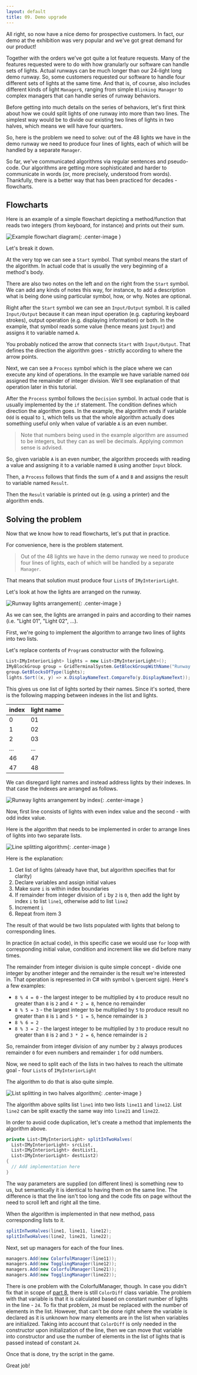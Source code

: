 ```yaml
---
layout: default
title: 09. Demo upgrade
---
```


All right, so now have a nice demo for prospective customers.
In fact, our demo at the exhibition was very popular and we've got great demand for our product!

Together with the orders we've got quite a lot feature requests.
Many of the features requested were to do with how granularly our software can handle sets of lights.
Actual runways can be much longer than our 24-light long demo runway.
So, some customers requested our software to handle four different sets of lights at the same time.
And that is, of course, also includes different kinds of light `Manager`s, ranging from simple `Blinking Manager` to complex managers that can handle series of runway behaviors.

Before getting into much details on the series of behaviors, let's first think about how we could split lights of one runway into more than two lines.
The simplest way would be to divide our existing two lines of lights in two halves, which means we will have four quarters.

So, here is the problem we need to solve: out of the 48 lights we have in the demo runway we need to produce four lines of lights, each of which will be handled by a separate `Manager`.

So far, we've communicated algorithms via regular sentences and pseudo-code.
Our algorithms are getting more sophisticated and harder to communicate in words (or, more precisely, understood from words).
Thankfully, there is a better way that has been practiced for decades - flowcharts.

## Flowcharts

Here is an example of a simple flowchart depicting a method/function that reads two integers (from keyboard, for instance) and prints out their sum.

![Example flowchart diagram](assets/img/09-algorithm-example.png){: .center-image }

Let's break it down.

At the very top we can see a `Start` symbol.
That symbol means the start of the algorithm.
In actual code that is usually the very beginning of a method's body.

There are also two notes on the left and on the right from the `Start` symbol.
We can add any kinds of notes this way, for instance, to add a description what is being done using particular symbol, how, or why.
Notes are optional.

Right after the `Start` symbol we can see an `Input/Output` symbol.
It is called `Input/Output` because it can mean input operation (e.g. capturing keyboard strokes), output operation (e.g. displaying information) or both.
In the example, that symbol reads some value (hence means just `Input`) and assigns it to variable named `A`.

You probably noticed the arrow that connects `Start` with `Input/Output`.
That defines the direction the algorithm goes - strictly according to where the arrow points.

Next, we can see a `Process` symbol which is the place where we can execute any kind of operations.
In the example we have variable named `Odd` assigned the remainder of integer division.
We'll see explanation of that operation later in this tutorial.

After the `Process` symbol follows the `Decision` symbol.
In actual code that is usually implemented by the `if` statement.
The condition defines which direction the algorithm goes.
In the example, the algorithm ends if variable `Odd` is equal to `1`, which tells us that the whole algorithm actually does something useful only when value of variable `A` is an even number.

> Note that numbers being used in the example algorithm are assumed to be integers, but they can as well be decimals. Applying common sense is advised.

So, given variable `A` is an even number, the algorithm proceeds with reading a value and assigning it to a variable named `B` using another `Input` block.

Then, a `Process` follows that finds the sum of `A` and `B` and assigns the result to variable named `Result`.

Then the `Result` variable is printed out (e.g. using a printer) and the algorithm ends.

## Solving the problem

Now that we know how to read flowcharts, let's put that in practice.

For convenience, here is the problem statement.

> Out of the 48 lights we have in the demo runway we need to produce four lines of lights, each of which will be handled by a separate `Manager`.

That means that solution must produce four `List`s of `IMyInteriorLight`.

Let's look at how the lights are arranged on the runway.

![Runway lights arrangement](assets/img/09-runway-lights-arrangement.png){: .center-image }

As we can see, the lights are arranged in pairs and according to their names (i.e. "Light 01", "Light 02", ...).

First, we're going to implement the algorithm to arrange two lines of lights into two lists.

Let's replace contents of `Program`s constructor with the following.

```csharp
List<IMyInteriorLight> lights = new List<IMyInteriorLight>();
IMyBlockGroup group = GridTerminalSystem.GetBlockGroupWithName("Runway Lights");
group.GetBlocksOfType(lights);
lights.Sort((x, y) => x.DisplayNameText.CompareTo(y.DisplayNameText));
```

This gives us one list of lights sorted by their names. Since it's sorted, there is the following mapping between indexes in the list and lights.

| index | light name   |
|-------|--------------|
| 0     | 01           |
| 1     | 02           |
| 2     | 03           |
| ...   | ...          |
| 46    | 47           |
| 47    | 48           |

We can disregard light names and instead address lights by their indexes.
In that case the indexes are arranged as follows.

![Runway lights arrangement by index](assets/img/09-runway-lights-arrangement-by-index.png){: .center-image }

Now, first line consists of lights with even index value and the second - with odd index value.

Here is the algorithm that needs to be implemented in order to arrange lines of lights into two separate lists.

![Line splitting algorithm](assets/img/09-even-odd-algorithm.png){: .center-image }

Here is the explanation:
1. Get list of lights (already have that, but algorithm specifies that for clarity)
2. Declare variables and assign initial values
3. Make sure `i` is within index boundaries
4. If remainder from integer division of `i` by `2` is `0`, then add the light by index `i` to list `line1`, otherwise add to list `line2`
5. Increment `i`
6. Repeat from item 3

The result of that would be two lists populated with lights that belong to corresponding lines.

In practice (in actual code), in this specific case we would use `for` loop with corresponding initial value, condition and increment like we did before many times.

The remainder from integer division is quite simple concept - divide one integer by another integer and the remainder is the result we're interested in.
That operation is represented in C# with symbol `%` (percent sign).
Here's a few examples:

- `8 % 4 = 0` - the largest integer to be multiplied by `4` to produce result no greater than `8` is `2` and `4 * 2 = 8`, hence no remainder
- `8 % 5 = 3` - the largest integer to be multiplied by `5` to produce result no greater than `8` is `1` and `5 * 1 = 5`, hence remainder is `3`
- `8 % 6 = 2`
- `8 % 3 = 2` - the largest integer to be multiplied by `3` to produce result no greater than `8` is `2` and `3 * 2 = 6`, hence remainder is `2`

So, remainder from integer division of any number by `2` always produces remainder `0` for even numbers and remainder `1` for odd numbers.

Now, we need to split each of the lists in two halves to reach the ultimate goal - four `List`s of `IMyInteriorLight`

The algorithm to do that is also quite simple.

![List splitting in two halves algorithm](assets/img/09-split-in-two-halves-algorithm.png){: .center-image }

The algorithm above splits list `line1` into two lists `line11` and `line12`.
List `line2` can be split exactly the same way into `line21` and `line22`.

In order to avoid code duplication, let's create a method that implements the algorithm above.

```csharp
private List<IMyInteriorLight> splitInTwoHalves(
  List<IMyInteriorLight> srcList, 
  List<IMyInteriorLight> destList1, 
  List<IMyInteriorLight> destList2)
{
  // Add implementation here
}
```

The way parameters are supplied (on different lines) is something new to us, but semantically it is identical to having them on the same line.
The difference is that the line isn't too long and the code fits on page without the need to scroll left and right all the time.

When the algorithm is implemented in that new method, pass corresponding lists to it.

```csharp
splitInTwoHalves(line1, line11, line12);
splitInTwoHalves(line2, line21, line22);
```

Next, set up managers for each of the four lines.

```csharp
managers.Add(new ColorfulManager(line11));
managers.Add(new TogglingManager(line12));
managers.Add(new ColorfulManager(line21));
managers.Add(new TogglingManager(line22));
```

There is one problem with the ColorfulManager, though.
In case you didn't fix that in scope of [part 8](08-mixed-runway-demo), there is still `ColorDiff` class variable.
The problem with that variable is that it is calculated based on constant number of lights in the line - `24`.
To fix that problem, `24` must be replaced with the number of elements in the list.
However, that can't be done right where the variable is declared as it is unknown how many elements are in the list when variables are initialized.
Taking into account that `ColorDiff` is only needed in the constructor upon initialization of the line, then we can move that variable into constructor and use the number of elements in the list of lights that is passed instead of constant `24`.

Once that is done, try the script in the game.

Great job!
